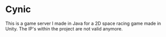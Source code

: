 # Cynic

This is a game server I made in Java for a 2D space racing game made in Unity. The IP's within the project are not valid anymore.
